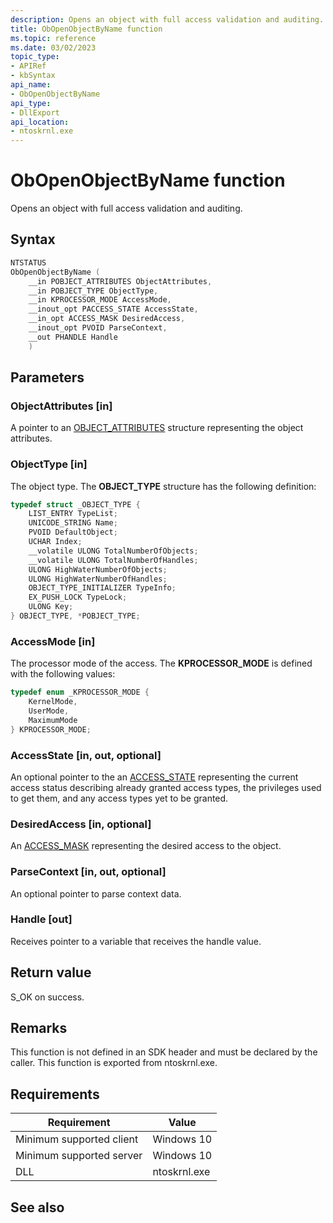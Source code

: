 ```yaml
---
description: Opens an object with full access validation and auditing.
title: ObOpenObjectByName function
ms.topic: reference
ms.date: 03/02/2023
topic_type: 
- APIRef
- kbSyntax
api_name: 
- ObOpenObjectByName
api_type: 
- DllExport
api_location: 
- ntoskrnl.exe
---
```


# ObOpenObjectByName function

Opens an object with full access validation and auditing.

## Syntax


```C++
NTSTATUS
ObOpenObjectByName (
    __in POBJECT_ATTRIBUTES ObjectAttributes,
    __in POBJECT_TYPE ObjectType,
    __in KPROCESSOR_MODE AccessMode,
    __inout_opt PACCESS_STATE AccessState,
    __in_opt ACCESS_MASK DesiredAccess,
    __inout_opt PVOID ParseContext,
    __out PHANDLE Handle
    )
```



## Parameters

### ObjectAttributes [in]

A pointer to an [OBJECT_ATTRIBUTES](/windows/win32/api/ntdef/ns-ntdef-_object_attributes) structure representing the object attributes.

### ObjectType [in]

The object type. The **OBJECT_TYPE** structure has the following definition:

```cpp
typedef struct _OBJECT_TYPE {
    LIST_ENTRY TypeList;
    UNICODE_STRING Name;            
    PVOID DefaultObject;
    UCHAR Index;
    __volatile ULONG TotalNumberOfObjects;
    __volatile ULONG TotalNumberOfHandles;
    ULONG HighWaterNumberOfObjects;
    ULONG HighWaterNumberOfHandles;
    OBJECT_TYPE_INITIALIZER TypeInfo;
    EX_PUSH_LOCK TypeLock;
    ULONG Key;
} OBJECT_TYPE, *POBJECT_TYPE;
```

### AccessMode [in]

The processor mode of the access. The **KPROCESSOR_MODE** is defined with the following values:

```cpp
typedef enum _KPROCESSOR_MODE {
    KernelMode,
    UserMode,
    MaximumMode
} KPROCESSOR_MODE;
```

### AccessState [in, out, optional]

An optional pointer to the an [ACCESS_STATE](/windows-hardware/drivers/ddi/wdm/ns-wdm-_access_state) representing the current access status describing already granted access types, the privileges used to get them, and any access types yet to be granted.

### DesiredAccess [in, optional]

An [ACCESS_MASK](/windows/win32/secauthz/access-mask) representing the desired access to the object.

### ParseContext [in, out, optional]

An optional pointer to parse context data.

### Handle [out]

Receives pointer to a variable that receives the handle value.

## Return value

S_OK on success.

## Remarks

This function is not defined in an SDK header and must be declared by the caller. This function is exported from ntoskrnl.exe.

## Requirements



| Requirement | Value |
|-------------------------------------|----------------------------------------------------------------------------------------------------------------------------------------------------------|
| Minimum supported client | Windows 10 |
| Minimum supported server | Windows 10 |
| DLL | ntoskrnl.exe |



## See also



 

 
